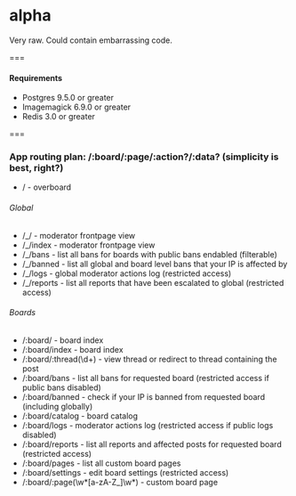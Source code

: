 # alpha
Very raw. Could contain embarrassing code.

===
#### Requirements
- Postgres 9.5.0 or greater
- Imagemagick 6.9.0 or greater
- Redis 3.0 or greater

===
### App routing plan: /:board/:page/:action?/:data? (simplicity is best, right?)

* / - overboard

###### Global
* /_/ - moderator frontpage view
* /_/index - moderator frontpage view
* /_/bans - list all bans for boards with public bans endabled (filterable)
* /_/banned - list all global and board level bans that your IP is affected by
* /_/logs - global moderator actions log (restricted access)
* /_/reports - list all reports that have been escalated to global (restricted access)

###### Boards
* /:board/ - board index
* /:board/index - board index
* /:board/:thread(\d+) - view thread or redirect to thread containing the post
* /:board/bans - list all bans for requested board (restricted access if public bans disabled)
* /:board/banned - check if your IP is banned from requested board (including globally)
* /:board/catalog - board catalog
* /:board/logs - moderator actions log (restricted access if public logs disabled)
* /:board/reports - list all reports and affected posts for requested board (restricted access)
* /:board/pages - list all custom board pages
* /:board/settings - edit board settings (restricted access)
* /:board/:page(\w*[a-zA-Z_]\w*) - custom board page
